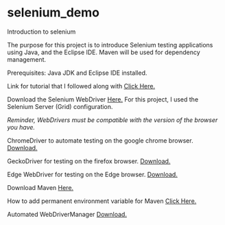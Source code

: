 # selenium_demo
Introduction to selenium 

The purpose for this project is to introduce Selenium testing applications using Java, and the Eclipse IDE. Maven will be used for dependency management. 

Prerequisites: Java JDK and Eclipse IDE installed. 

Link for tutorial that I followed along with [Click Here.](https://www.youtube.com/playlist?list=PLL34mf651faPB-LyEP0-a7Avp_RHO0Lsm)

Download the Selenium WebDriver [Here.](https://www.selenium.dev/downloads/)
For this project, I used the Selenium Server (Grid) configuration.

*Reminder, WebDrivers must be compatible with the version of the browser you have.*

ChromeDriver to automate testing on the google chrome browser. [Download.](https://chromedriver.chromium.org/downloads)

GeckoDriver for testing on the firefox browser. [Download.](https://github.com/mozilla/geckodriver/releases)

Edge WebDriver for testing on the Edge browser. [Download.](https://developer.microsoft.com/en-us/microsoft-edge/tools/webdriver/#downloads)

Download Maven [Here.](https://maven.apache.org/download.cgi)

How to add permanent environment variable for Maven [Click Here.](https://www.youtube.com/watch?v=NvAYH5Qu_YQ)

Automated WebDriverManager [Download.](https://mvnrepository.com/artifact/io.github.bonigarcia/webdrivermanager)
